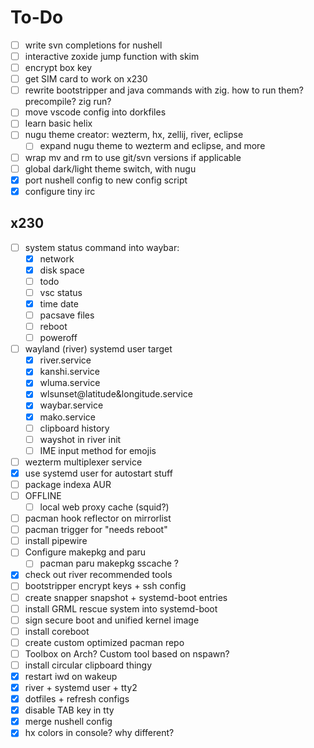 # To-Do

- [ ] write svn completions for nushell
- [ ] interactive zoxide jump function with skim
- [ ] encrypt box key
- [ ] get SIM card to work on x230
- [ ] rewrite bootstripper and java commands with zig. how to run them? precompile? zig run?
- [ ] move vscode config into dorkfiles
- [ ] learn basic helix
- [ ] nugu theme creator: wezterm, hx, zellij, river, eclipse
  - [ ] expand nugu theme to wezterm and eclipse, and more
- [ ] wrap mv and rm to use git/svn versions if applicable
- [ ] global dark/light theme switch, with nugu
- [x] port nushell config to new config script
- [x] configure tiny irc

## x230

- [ ] system status command into waybar:
  - [x] network
  - [x] disk space
  - [ ] todo
  - [ ] vsc status
  - [x] time date
  - [ ] pacsave files
  - [ ] reboot
  - [ ] poweroff
- [ ] wayland (river) systemd user target
  - [x] river.service
  - [x] kanshi.service
  - [x] wluma.service
  - [x] wlsunset@latitude&longitude.service
  - [x] waybar.service
  - [x] mako.service
  - [ ] clipboard history
  - [ ] wayshot in river init
  - [ ] IME input method for emojis 
- [ ] wezterm multiplexer service
- [x] use systemd user for autostart stuff
- [ ] package indexa AUR
- [ ] OFFLINE
  - [ ] local web proxy cache (squid?)
- [ ] pacman hook reflector on mirrorlist
- [ ] pacman trigger for "needs reboot"
- [ ] install pipewire
- [ ] Configure makepkg and paru
  - [ ] pacman paru makepkg sscache ?
- [x] check out river recommended tools
- [ ] bootstripper encrypt keys + ssh config
- [ ] create snapper snapshot + systemd-boot entries
- [ ] install GRML rescue system into systemd-boot
- [ ] sign secure boot and unified kernel image
- [ ] install coreboot
- [ ] create custom optimized pacman repo
- [ ] Toolbox on Arch? Custom tool based on nspawn?
- [ ] install circular clipboard thingy
- [x] restart iwd on wakeup
- [x] river + systemd user + tty2
- [x] dotfiles + refresh configs
- [x] disable TAB key in tty
- [x] merge nushell config
- [x] hx colors in console? why different?
